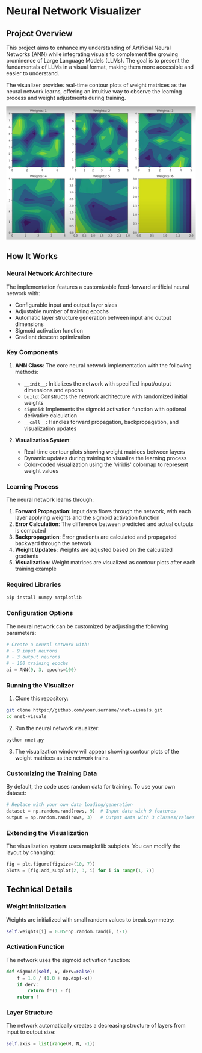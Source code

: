 # Neural Network Visualizer

## Project Overview

This project aims to enhance my understanding of Artificial Neural Networks (ANN) while integrating visuals to complement the growing prominence of Large Language Models (LLMs). The goal is to present the fundamentals of LLMs in a visual format, making them more accessible and easier to understand.

The visualizer provides real-time contour plots of weight matrices as the neural network learns, offering an intuitive way to observe the learning process and weight adjustments during training.

![T480s go brbrbr](./Img/3522.png)

## How It Works

### Neural Network Architecture

The implementation features a customizable feed-forward artificial neural network with:

- Configurable input and output layer sizes
- Adjustable number of training epochs
- Automatic layer structure generation between input and output dimensions
- Sigmoid activation function
- Gradient descent optimization

### Key Components

1. **ANN Class**: The core neural network implementation with the following methods:
   - `__init__`: Initializes the network with specified input/output dimensions and epochs
   - `build`: Constructs the network architecture with randomized initial weights
   - `sigmoid`: Implements the sigmoid activation function with optional derivative calculation
   - `__call__`: Handles forward propagation, backpropagation, and visualization updates

2. **Visualization System**:
   - Real-time contour plots showing weight matrices between layers
   - Dynamic updates during training to visualize the learning process
   - Color-coded visualization using the 'viridis' colormap to represent weight values

### Learning Process

The neural network learns through:

1. **Forward Propagation**: Input data flows through the network, with each layer applying weights and the sigmoid activation function
2. **Error Calculation**: The difference between predicted and actual outputs is computed
3. **Backpropagation**: Error gradients are calculated and propagated backward through the network
4. **Weight Updates**: Weights are adjusted based on the calculated gradients
5. **Visualization**: Weight matrices are visualized as contour plots after each training example

### Required Libraries

```bash
pip install numpy matplotlib
```

### Configuration Options

The neural network can be customized by adjusting the following parameters:

```python
# Create a neural network with:
# - 9 input neurons
# - 3 output neurons
# - 100 training epochs
ai = ANN(9, 3, epochs=100)
```

### Running the Visualizer

1. Clone this repository:
```bash
git clone https://github.com/yourusername/nnet-visuals.git
cd nnet-visuals
```

2. Run the neural network visualizer:
```bash
python nnet.py
```

3. The visualization window will appear showing contour plots of the weight matrices as the network trains.

### Customizing the Training Data

By default, the code uses random data for training. To use your own dataset:

```python
# Replace with your own data loading/generation
dataset = np.random.rand(rows, 9)  # Input data with 9 features
output = np.random.rand(rows, 3)   # Output data with 3 classes/values
```

### Extending the Visualization

The visualization system uses matplotlib subplots. You can modify the layout by changing:

```python
fig = plt.figure(figsize=(10, 7))
plots = [fig.add_subplot(2, 3, i) for i in range(1, 7)]
```

## Technical Details

### Weight Initialization

Weights are initialized with small random values to break symmetry:
```python
self.weights[i] = 0.05*np.random.rand(i, i-1)
```

### Activation Function

The network uses the sigmoid activation function:
```python
def sigmoid(self, x, derv=False):
    f = 1.0 / (1.0 + np.exp(-x))
    if derv:
        return f*(1 - f)
    return f
```

### Layer Structure

The network automatically creates a decreasing structure of layers from input to output size:
```python
self.axis = list(range(M, N, -1))
```
